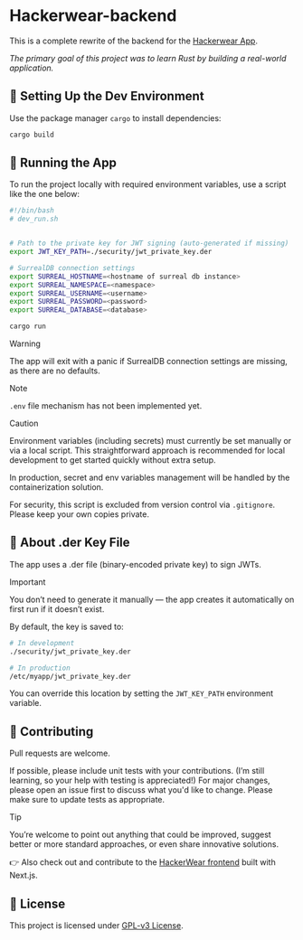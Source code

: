 # Hackerwear-backend

This is a complete rewrite of the backend for the [Hackerwear App](https://github.com/SUGAT-BAGDE/HackerWear).

_The primary goal of this project was to learn Rust by building a real-world application._

## 🚧 Setting Up the Dev Environment

Use the package manager `cargo` to install dependencies:

```bash
cargo build
```

## 🚀 Running the App

To run the project locally with required environment variables, use a script like the one below:

```bash
#!/bin/bash
# dev_run.sh


# Path to the private key for JWT signing (auto-generated if missing)
export JWT_KEY_PATH=./security/jwt_private_key.der

# SurrealDB connection settings
export SURREAL_HOSTNAME=<hostname of surreal db instance>
export SURREAL_NAMESPACE=<namespace>
export SURREAL_USERNAME=<username>
export SURREAL_PASSWORD=<password>
export SURREAL_DATABASE=<database>

cargo run
```
> [!WARNING]
> The app will exit with a panic if SurrealDB connection settings are missing, as there are no defaults.

> [!NOTE]
> `.env` file mechanism has not been implemented yet.

> [!CAUTION] 
> Environment variables (including secrets) must currently be set manually or via a local script. This straightforward approach is recommended for local development to get started quickly without extra setup.
>
> In production, secret and env variables management will be handled by the containerization solution.
> 
> For security, this script is excluded from version control via `.gitignore`. Please keep your own copies private.

## 🔐  About .der Key File
The app uses a .der file (binary-encoded private key) to sign JWTs.

> [!IMPORTANT]
> You don’t need to generate it manually — the app creates it automatically on first run if it doesn’t exist.

By default, the key is saved to:

```bash
# In development
./security/jwt_private_key.der

# In production
/etc/myapp/jwt_private_key.der
```
You can override this location by setting the `JWT_KEY_PATH` environment variable.

## 🤝  Contributing

Pull requests are welcome. 

If possible, please include unit tests with your contributions. (I’m still learning, so your help with testing is appreciated!)
For major changes, please open an issue first to discuss what you'd like to change.
Please make sure to update tests as appropriate.

> [!TIP]
> You’re welcome to point out anything that could be improved, suggest better or more standard approaches, or even share innovative solutions.

👉 Also check out and contribute to the [HackerWear frontend](https://github.com/SUGAT-BAGDE/HackerWear) built with Next.js.

## 📄 License

This project is licensed under [GPL-v3 License](https://github.com/SUGAT-BAGDE/Hackerwear-backend?tab=GPL-3.0-1-ov-file).